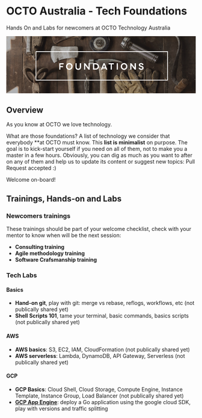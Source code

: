 # OCTO Australia - Tech Foundations
Hands On and Labs for newcomers at OCTO Technology Australia

<img src="./static/foundations.jpg" />

## Overview

As you know at OCTO we love technology.

What are those foundations? A list of technology we consider that everybody **at OCTO must know.
This **list is minimalist** on purpose. The goal is to kick-start yourself if you need on all of them, not to make you a master in a few hours.
Obviously, you can dig as much as you want to after on any of them and help us to update its content or suggest new topics: Pull Request accepted :)

Welcome on-board!

## Trainings, Hands-on and Labs

### Newcomers trainings

These trainings should be part of your welcome checklist, check with your mentor to know when will be the next session:

- **Consulting training**
- **Agile methodology training**
- **Software Crafsmanship training**

### Tech Labs

#### Basics
- **Hand-on git**, play with git: merge vs rebase, reflogs, workflows, etc (not  publically shared yet)
- **Shell Scripts 101**, tame your terminal, basic commands, basics scripts (not  publically shared yet)

#### AWS
- **AWS basics**: S3, EC2, IAM, CloudFormation (not  publically shared yet)
- **AWS serverless**: Lambda, DynamoDB, API Gateway, Serverless (not  publically shared yet)

#### GCP
- **GCP Basics**: Cloud Shell, Cloud Storage, Compute Engine, Instance Template, Instance Group, Load Balancer (not  publically shared yet)
- **[GCP App Engine](https://github.com/ealliaume/gcp-app-engine-flex-with-go)**: deploy a Go application using the google cloud SDK, play with versions and traffic splitting

